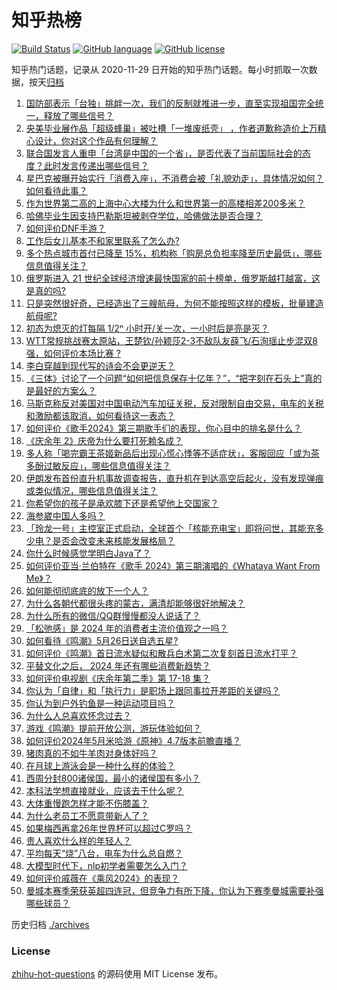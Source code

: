 # 知乎热榜
[![Build Status](https://github.com/ToWeLong/zhihu-hot-questions/workflows/CI/badge.svg)](https://github.com/ToWeLong/zhihu-hot-questions/actions)
[![GitHub language](https://img.shields.io/badge/language-golang-orange.svg)](https://golang.org/)
[![GitHub license](https://img.shields.io/github/license/ToWeLong/zhihu-hot-questions)](https://github.com/ToWeLong/zhihu-hot-questions/blob/main/LICENSE)

知乎热门话题，记录从 2020-11-29 日开始的知乎热门话题。每小时抓取一次数据，按天[归档](./archives)

<!-- BEGIN -->

1. [国防部表示「台独」挑衅一次，我们的反制就推进一步，直至实现祖国完全统一，释放了哪些信号？](https://www.zhihu.com/question/657026683)
1. [央美毕业展作品「超级蜂巢」被吐槽「一堆废纸壳」 ，作者道歉称造价上万精心设计，你对这个作品有何理解？](https://www.zhihu.com/question/657035134)
1. [联合国发言人重申「台湾是中国的一个省」，是否代表了当前国际社会的态度？此时发言传递出哪些信号？](https://www.zhihu.com/question/657058376)
1. [星巴克被曝开始实行「消费入座」，不消费会被「礼貌劝走」，具体情况如何？如何看待此事？](https://www.zhihu.com/question/657035264)
1. [作为世界第二高的上海中心大楼为什么和世界第一的高楼相差200多米？](https://www.zhihu.com/question/55897379)
1. [哈佛毕业生因支持巴勒斯坦被剥夺学位，哈佛做法是否合理？](https://www.zhihu.com/question/657014344)
1. [如何评价DNF手游？](https://www.zhihu.com/question/364125670)
1. [工作后女儿基本不和家里联系了怎么办?](https://www.zhihu.com/question/656437312)
1. [多个热点城市首付已降至 15%，机构称「购房总负担率降至历史最低」，哪些信息值得关注？](https://www.zhihu.com/question/656893286)
1. [俄罗斯进入 21 世纪全球经济增速最快国家的前十榜单，俄罗斯越打越富，这是真的吗?](https://www.zhihu.com/question/656907254)
1. [只是突然很好奇，已经造出了三艘航母，为何不能按照这样的模板，批量建造航母呢?](https://www.zhihu.com/question/656695027)
1. [初态为熄灭的灯每隔 1/2ⁿ 小时开/关一次，一小时后是亮是灭？](https://www.zhihu.com/question/351147183)
1. [WTT常规挑战赛太原站，王楚钦/孙颖莎2-3不敌队友薛飞/石洵瑶止步混双8强，如何评价本场比赛 ?](https://www.zhihu.com/question/657019591)
1. [李白穿越到现代写的诗会不会更逆天？](https://www.zhihu.com/question/656962279)
1. [《三体》讨论了一个问题“如何把信息保存十亿年？”，“把字刻在石头上”真的是最好的方案么？](https://www.zhihu.com/question/634653445)
1. [马斯克称反对美国对中国电动汽车加征关税，反对限制自由交易，电车的关税和激励都该取消，如何看待这一表态？](https://www.zhihu.com/question/657005161)
1. [如何评价《歌手2024》第三期歌手们的表现，你心目中的排名是什么？](https://www.zhihu.com/question/657017111)
1. [《庆余年 2》庆帝为什么要打死赖名成？](https://www.zhihu.com/question/656856026)
1. [多人称「喝完霸王茶姬新品后出现心慌心悸等不适症状」，客服回应「或为茶多酚过敏反应」，哪些信息值得关注？](https://www.zhihu.com/question/656919927)
1. [伊朗发布首份直升机事故调查报告，直升机在到达高空后起火，没有发现弹痕或类似情况，哪些信息值得关注？](https://www.zhihu.com/question/657000549)
1. [你希望你的孩子是承欢膝下还是希望他上交国家？](https://www.zhihu.com/question/656200367)
1. [海参崴中国人多吗？](https://www.zhihu.com/question/362187335)
1. [「玲龙一号」主控室正式启动，全球首个「核能充电宝」即将问世，其能充多少电？是否会改变未来核能发展格局？](https://www.zhihu.com/question/656806105)
1. [你什么时候感觉学明白Java了？](https://www.zhihu.com/question/654003758)
1. [如何评价亚当·兰伯特在《歌手 2024》第三期演唱的《Whataya Want From Me》？](https://www.zhihu.com/question/657039376)
1. [如何能彻彻底底的放下一个人？](https://www.zhihu.com/question/417062982)
1. [为什么各朝代都很头疼的蒙古，满清却能够很好地解决？](https://www.zhihu.com/question/599870965)
1. [为什么所有的微信/QQ群慢慢都没人说话了？](https://www.zhihu.com/question/638714430)
1. [「松弛感」是 2024 年的消费者主流价值观之一吗？](https://www.zhihu.com/question/656902748)
1. [如何看待《鸣潮》5月26日送自选五星?](https://www.zhihu.com/question/657053600)
1. [如何评价《鸣潮》首日流水疑似和散兵白术第二次复刻首日流水打平？](https://www.zhihu.com/question/656987967)
1. [平替文化之后， 2024 年还有哪些消费新趋势？](https://www.zhihu.com/question/657035452)
1. [如何评价电视剧《庆余年第二季》第 17-18 集？](https://www.zhihu.com/question/656940455)
1. [你认为「自律」和「执行力」是职场上跟同事拉开差距的关键吗？](https://www.zhihu.com/question/653431148)
1. [你认为到户外钓鱼是一种运动项目吗？](https://www.zhihu.com/question/655372276)
1. [为什么人总喜欢怀念过去？](https://www.zhihu.com/question/654386129)
1. [游戏《鸣潮》提前开放公测，游玩体验如何？](https://www.zhihu.com/question/656905412)
1. [如何评价2024年5月米哈游《原神》4.7版本前瞻直播？](https://www.zhihu.com/question/656802241)
1. [猪肉真的不如牛羊肉对身体好吗？](https://www.zhihu.com/question/311153912)
1. [在月球上游泳会是一种什么样的体验？](https://www.zhihu.com/question/440028850)
1. [西周分封800诸侯国，最小的诸侯国有多小？](https://www.zhihu.com/question/527888692)
1. [本科法学想直接就业，应该去干什么呢？](https://www.zhihu.com/question/656596894)
1. [大体重慢跑怎样才能不伤膝盖？](https://www.zhihu.com/question/656480205)
1. [为什么老员工不愿意带新人了？](https://www.zhihu.com/question/656870197)
1. [如果梅西再拿26年世界杯可以超过C罗吗？](https://www.zhihu.com/question/656336583)
1. [贵人喜欢什么样的年轻人？](https://www.zhihu.com/question/652859628)
1. [平均每天“烧”八台，电车为什么总自燃？](https://www.zhihu.com/question/642765104)
1. [大模型时代下，nlp初学者需要怎么入门？](https://www.zhihu.com/question/595292943)
1. [如何评价戚薇在《乘风2024》的表现？](https://www.zhihu.com/question/655258558)
1. [曼城本赛季荣获英超四连冠，但竞争力有所下降，你认为下赛季曼城需要补强哪些球员？](https://www.zhihu.com/question/656952982)

<!-- END -->

历史归档 [./archives](./archives)


### License
[zhihu-hot-questions](https://github.com/towelong/zhihu-hot-questions) 的源码使用 MIT License 发布。